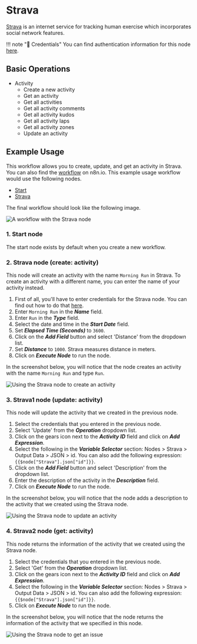 # Strava

[Strava](https://www.strava.com/) is an internet service for tracking human exercise which incorporates social network features.

!!! note "🔑 Credentials"
    You can find authentication information for this node [here](/integrations/credentials/strava/).


## Basic Operations

* Activity
    * Create a new activity
    * Get an activity
    * Get all activities
    * Get all activity comments
    * Get all activity kudos
    * Get all activity laps
    * Get all activity zones
    * Update an activity

## Example Usage

This workflow allows you to create, update, and get an activity in Strava. You can also find the [workflow](https://n8n.io/workflows/744) on n8n.io. This example usage workflow would use the following nodes.
- [Start](/integrations/core-nodes/n8n-nodes-base.start/)
- [Strava]()

The final workflow should look like the following image.

![A workflow with the Strava node](/_images/integrations/nodes/strava/workflow.png)

### 1. Start node

The start node exists by default when you create a new workflow.

### 2. Strava node (create: activity)

This node will create an activity with the name `Morning Run` in Strava. To create an activity with a different name, you can enter the name of your activity instead.

1. First of all, you'll have to enter credentials for the Strava node. You can find out how to do that [here](/integrations/credentials/strava/).
2. Enter `Morning Run` in the ***Name*** field.
3. Enter `Run` in the ***Type*** field.
4. Select the date and time in the ***Start Date*** field.
5. Set ***Elapsed Time (Seconds)*** to `3600`.
6. Click on the ***Add Field*** button and select 'Distance' from the dropdown list.
7. Set ***Distance*** to `1000`. Strava measures distance in meters.
8. Click on ***Execute Node*** to run the node.

In the screenshot below, you will notice that the node creates an activity with the name `Morning Run` and type `Run`.

![Using the Strava node to create an activity](/_images/integrations/nodes/strava/strava_node.png)



### 3. Strava1 node (update: activity)

This node will update the activity that we created in the previous node.

1. Select the credentials that you entered in the previous node.
2. Select 'Update' from the ***Operation*** dropdown list.
3. Click on the gears icon next to the ***Activity ID*** field and click on ***Add Expression***.
4. Select the following in the ***Variable Selector*** section: Nodes > Strava > Output Data > JSON > id. You can also add the following expression: `{{$node["Strava"].json["id"]}}`.
5. Click on the ***Add Field*** button and select 'Description' from the dropdown list.
6. Enter the description of the activity in the ***Description*** field.
7. Click on ***Execute Node*** to run the node.


In the screenshot below, you will notice that the node adds a description to the activity that we created using the Strava node.

![Using the Strava node to update an activity](/_images/integrations/nodes/strava/strava1_node.png)



### 4. Strava2 node (get: activity)

This node returns the information of the activity that we created using the Strava node.

1. Select the credentials that you entered in the previous node.
2. Select 'Get' from the ***Operation*** dropdown list.
3. Click on the gears icon next to the ***Activity ID*** field and click on ***Add Expression***.
4. Select the following in the ***Variable Selector*** section: Nodes > Strava > Output Data > JSON > id. You can also add the following expression: `{{$node["Strava"].json["id"]}}`.
5. Click on ***Execute Node*** to run the node.


In the screenshot below, you will notice that the node returns the information of the activity that we specified in this node.

![Using the Strava node to get an issue](/_images/integrations/nodes/strava/strava2_node.png)




